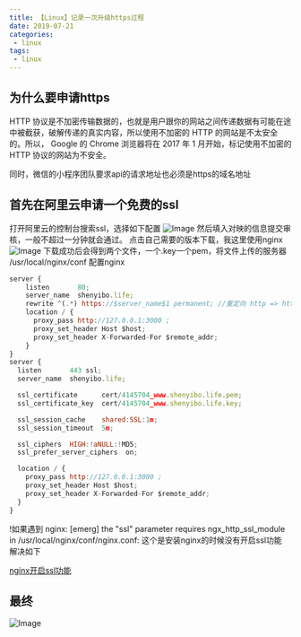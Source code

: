 ```yaml
---
title: 【Linux】记录一次升级https过程
date: 2019-07-21
categories:
 - linux
tags:
 - linux
---
```

## 为什么要申请https
HTTP 协议是不加密传输数据的，也就是用户跟你的网站之间传递数据有可能在途中被截获，破解传递的真实内容，所以使用不加密的 HTTP 的网站是不太安全的。所以， Google 的 Chrome 浏览器将在 2017 年 1 月开始，标记使用不加密的 HTTP 协议的网站为不安全。

同时，微信的小程序团队要求api的请求地址也必须是https的域名地址
## 首先在阿里云申请一个免费的ssl
打开阿里云的控制台搜索ssl，选择如下配置
![Image](https://shenyibo.oss-cn-beijing.aliyuncs.com/20200702/1b721e60-bc0a-11ea-9ac2-f7eb0bd8e2c9.jpg)
然后填入对映的信息提交审核，一般不超过一分钟就会通过。
点击自己需要的版本下载，我这里使用nginx
![Image](https://shenyibo.oss-cn-beijing.aliyuncs.com/20200702/b320fd80-bc0a-11ea-9ac2-f7eb0bd8e2c9.jpg)
下载成功后会得到两个文件，一个.key一个pem，将文件上传的服务器 /usr/local/nginx/conf
配置nginx
```js
server {
    listen       80;
    server_name  shenyibo.life;
    rewrite ^(.*) https://$server_name$1 permanent; //重定向 http => https
    location / {
      proxy_pass http://127.0.0.1:3000 ;
      proxy_set_header Host $host;
      proxy_set_header X-Forwarded-For $remote_addr;
    }
}
server {
  listen       443 ssl;
  server_name  shenyibo.life;

  ssl_certificate      cert/4145704_www.shenyibo.life.pem;
  ssl_certificate_key  cert/4145704_www.shenyibo.life.key;

  ssl_session_cache    shared:SSL:1m;
  ssl_session_timeout  5m;

  ssl_ciphers  HIGH:!aNULL:!MD5;
  ssl_prefer_server_ciphers  on;

  location / {
    proxy_pass http://127.0.0.1:3000 ;
    proxy_set_header Host $host;
    proxy_set_header X-Forwarded-For $remote_addr;
  }
}
```
!如果遇到 nginx: [emerg] the "ssl" parameter requires ngx_http_ssl_module in /usr/local/nginx/conf/nginx.conf:
这个是安装nginx的时候没有开启ssl功能 解决如下

[nginx开启ssl功能](https://www.cnblogs.com/ghjbk/p/6744131.html)
## 最终
![Image](https://shenyibo.oss-cn-beijing.aliyuncs.com/20200702/52f86600-bc14-11ea-9ac2-f7eb0bd8e2c9.jpg)